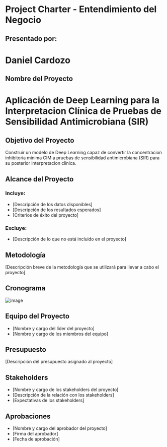 # Project Charter - Entendimiento del Negocio

## **Presentado por**:  
# Daniel Cardozo

## Nombre del Proyecto

# **Aplicación de Deep Learning para la Interpretacion Clínica de Pruebas de Sensibilidad Antimicrobiana (SIR)**

## Objetivo del Proyecto
Construir  un modelo de Deep Learning capaz de convertir la concentracion inhibitoria minima CIM a pruebas de sensibilidad antimicrobiana (SIR) para su posterior interpretacion clinica.

## Alcance del Proyecto

### Incluye:

- [Descripción de los datos disponibles]
- [Descripción de los resultados esperados]
- [Criterios de éxito del proyecto]

### Excluye:

- [Descripción de lo que no está incluido en el proyecto]

## Metodología

[Descripción breve de la metodología que se utilizará para llevar a cabo el proyecto]

## Cronograma

![image](https://github.com/user-attachments/assets/e21897ff-8b59-4d29-b90e-652434bc09b7)


## Equipo del Proyecto

- [Nombre y cargo del líder del proyecto]
- [Nombre y cargo de los miembros del equipo]

## Presupuesto

[Descripción del presupuesto asignado al proyecto]

## Stakeholders

- [Nombre y cargo de los stakeholders del proyecto]
- [Descripción de la relación con los stakeholders]
- [Expectativas de los stakeholders]

## Aprobaciones

- [Nombre y cargo del aprobador del proyecto]
- [Firma del aprobador]
- [Fecha de aprobación]
